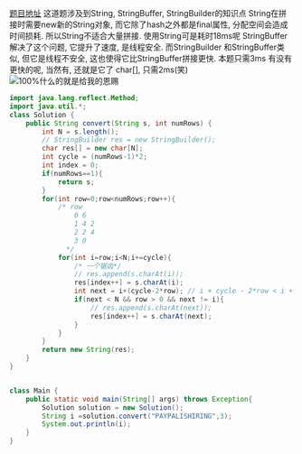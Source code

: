 [题目地址](https://leetcode.com/problems/zigzag-conversion/)
这道题涉及到String, StringBuffer, StringBuilder的知识点
String在拼接时需要new新的String对象, 而它除了hash之外都是final属性, 分配空间会造成时间损耗.
所以String不适合大量拼接.  使用String可是耗时18ms呢
StringBuffer解决了这个问题, 它提升了速度, 是线程安全. 
而StringBuilder 和StringBuffer类似, 但它是线程不安全, 这也使得它比StringBuffer拼接更快. 本题只需3ms
有没有更快的呢, 当然有, 还就是它了 char[], 只需2ms(笑)
![100%什么的就是给我的恩赐](https://img-blog.csdnimg.cn/20190911224716179.png)
```java
import java.lang.reflect.Method;
import java.util.*;
class Solution {
    public String convert(String s, int numRows) {
        int N = s.length();
        // StringBuilder res = new StringBuilder();
        char res[] = new char[N];
        int cycle = (numRows-1)*2;
        int index = 0;
        if(numRows==1){
            return s;
        }
        for(int row=0;row<numRows;row++){
            /* row 
                0 6 
                1 4 2
                2 2 4
                3 0 
              */
            for(int i=row;i<N;i+=cycle){
                /* 一个锯齿*/
                // res.append(s.charAt(i));
                res[index++] = s.charAt(i);
                int next = i+(cycle-2*row); // i + cycle - 2*row < i + cycle  => row > 0
                if(next < N && row > 0 && next != i){
                    // res.append(s.charAt(next));
                    res[index++] = s.charAt(next);
                }
            }
        }
        return new String(res);
    }
}


class Main {
    public static void main(String[] args) throws Exception{
        Solution solution = new Solution();
        String i =solution.convert("PAYPALISHIRING",3);
        System.out.println(i);
    }
}   
```

